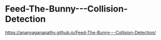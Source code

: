 # Feed-The-Bunny---Collision-Detection

https://ananyaganapathy.github.io/Feed-The-Bunny---Collision-Detection/
